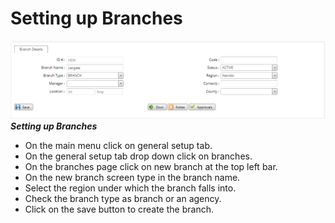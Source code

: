 # Setting up Branches #
![How to set up branches o the mfiexpert system](./images/Branches.png "Branch Setup")
***Setting up Branches***

- On the main menu click on general setup tab.
- On the general setup tab drop down click on branches.
- On the branches page click on new branch at the top left bar.
- On the new branch screen type in the branch name.
- Select the region under which the branch falls into.
- Check the branch type as branch or an agency.
- Click on the save button to create the branch.
